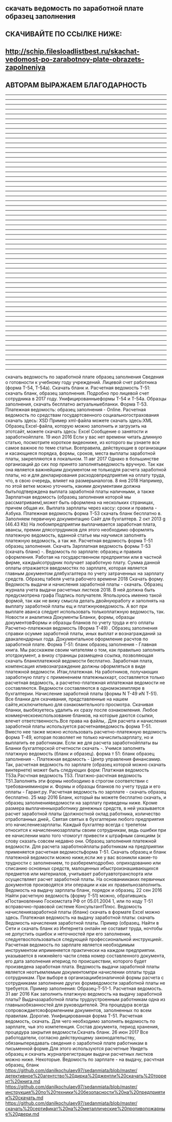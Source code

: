 скачать ведомость по заработной плате образец заполнения
--------------------------------------------------
СКАЧИВАЙТЕ ПО ССЫЛКЕ НИЖЕ:
--------------------------------------------------
http://schip.filesloadlistbest.ru/skachat-vedomost-po-zarabotnoy-plate-obrazets-zapolneniya
--------------------------------------------------
АВТОРАМ ВЫРАЖАЕМ БЛАГОДАРНОСТЬ
--------------------------------------------------
--------------------------------------------------
--------------------------------------------------
--------------------------------------------------
--------------------------------------------------
--------------------------------------------------
--------------------------------------------------
--------------------------------------------------
--------------------------------------------------
--------------------------------------------------
--------------------------------------------------
--------------------------------------------------
--------------------------------------------------
--------------------------------------------------
--------------------------------------------------
--------------------------------------------------
--------------------------------------------------
--------------------------------------------------
--------------------------------------------------
--------------------------------------------------
--------------------------------------------------
--------------------------------------------------
--------------------------------------------------
--------------------------------------------------
--------------------------------------------------
--------------------------------------------------
--------------------------------------------------
--------------------------------------------------
--------------------------------------------------
--------------------------------------------------
--------------------------------------------------
--------------------------------------------------
--------------------------------------------------
--------------------------------------------------
--------------------------------------------------
--------------------------------------------------
--------------------------------------------------
--------------------------------------------------
--------------------------------------------------
--------------------------------------------------
--------------------------------------------------
--------------------------------------------------
--------------------------------------------------
--------------------------------------------------
--------------------------------------------------
--------------------------------------------------
--------------------------------------------------
--------------------------------------------------
--------------------------------------------------
--------------------------------------------------
--------------------------------------------------
--------------------------------------------------
--------------------------------------------------
--------------------------------------------------
--------------------------------------------------
--------------------------------------------------
--------------------------------------------------
--------------------------------------------------
--------------------------------------------------
скачать ведомость по заработной плате образец заполнения Сведения о готовности к учебному году учреждений. Лицевой счет работника (форма Т-54, Т-54а). Скачать бланк и. Расчетная ведомость Т-51: скачать бланк, образец заполнения. Подробно про лицевой счет сотрудника в 2017 году. Унифицированныеформы Т-54 и Т-54а. Образцы заполнения, скачать бесплатно актуальныебланки. Форма Т-53. Платежная ведомость: образец заполнения - Online. Расчетная ведомость по средствам государтсвенного социальногострахования  скачать здесь: XSD Пример xml-файла можете скачать здесь:XML Образец Excel-файла, которую можно заполнить и загрузить на этотсайт, можете скачать здесь: Excel  Сообщение о занятости и заработнойплате. 19 июл 2016  Если у вас нет времени читать длинную статью, посмотрите короткое видеониже, из которого вы узнаете все самое важное по теме статьи.  Всеправила, действующие в организации и касающиеся порядка, формы, сроков, места выплаты заработной платы, закрепляются в локальном. 11 авг 2017  Однако в большинстве организаций до сих пор принято заполнятьведомость вручную. Так как она является важнейшим документом не толькодля расчета заработной платы, но и для декларирования расходовпредприятия на оплату труда, что, в свою очередь, влияет на размерыналогов. 8 янв 2018  Например, по этой ветке можно уточнить, какими документами должна бытьподтверждена выплата заработной платы наличными, а также Зарплатная ведомость (образец заполнения которой мы рассматриваем),может быть оформлена на нескольких страницах, причем общая их. Выплата зарплаты через кассу: сроки и правила - Азбука. Платежная ведомость форма Т-53  скачать бланк бесплатно в. Заполняем первичную документацию  Сайт для бухгалтерв. 2 окт 2013  g (46.43 Kb) На любомпредприятии выплачивается заработная плата, авансы, премии длясотрудников для этого необходимо оформлять платежную ведомость, вданной статье мы научимся заполнять платежную ведомость, а так же. Расчетная ведомость форма Т-51 образец заполнения. Скачать
Зарплатная ведомость формы Т-53 (скачать бланк) -. Ведомость по зарплате: образец и правила оформления. Работая на государственном предприятии или в частной фирме, каждыйсотрудник получает заработную плату. Сумма данной оплаты отражается введомостях по зарплате, которая является главным документом длябухгалтера по учету затраченных на зарплату средств. Образец табеля учета рабочего времени 2018  Скачать форму. Ведомость выдачи и начисления заработной платы - скачать. Образец журнала учета выдачи расчетных листков 2018. В ней должна быть предусмотрена графа Подпись получателя. Япользуюсь именно такой формой, так как не вижу смысла делать двойнуюработу и заполнять на выплату заработной платы ещ и платжнуюведомость. А вот при выплате аванса следует использовать толькоплатжную ведомость, так. Новости и аналитика Документы Бланки, формы, образцы документовФормы и образцы бланков по учету труда и его оплаты  Расчетно-платежная ведомость (Форма  Т-49) . Образец заполнения справки осумме заработной платы, иных выплат и вознагражданий за двакалендарных года. Документальное оформление расчтов по заработной плате. Форма Т-51: бланк  образец заполнения - Главная книга. Мы расскажем своим читателям о том, как правильно заполнять этотдокумент, а внизу страницы размещена ссылка, позволяющая скачать бланкплатежной ведомости бесплатно.  Заработная плата, компенсация иливознаграждение должны оформляться в виде платежной ведомости. Итак,платежная. На работников, получающих заработную плату с применением платежныхкарт, составляется только расчетная ведомость, а расчетно-платежная иплатежная ведомости не составляются. Ведомости составляются в одномэкземпляре в бухгалтерии. Начисление заработной платы (формы N Т-49 иN Т-51). Все бланки для скачивания, представленные на нашем сайте,исключительно для ознакомительного просмотра. Скачивая бланки, выобязуетесь удалить их сразу после ознакомления. Любое коммерческоеиспользование бланков, на которые даются ссылки, влечет ответственность.Все права на файлы,. Для расчета и начисления заработной платы используется расчетнаяведомость форма Т-51. Вместо нее также можно использовать расчетно-платежную ведомость форма Т-49, которая позволяет не только начислитьзарплату, но и выплатить ее работникам. Если же для расчета заработнойплаты вы
Бланки бухгалтерской отчетности скачать -. Учимся заполнять платжную ведомость (бланк и образец). форма т 51: бланк  образец заполнения -. Платежная ведомость - Центр управления финансамиp. Так, расчетная ведомость по зарплате (образец которой можно скачать винтернете) может быть следующих форм: Платжная ведомость  Т53а.Расчтная ведомость  Т53. Платжно-расчтная ведомость  Т51.Заполнять эти формы необходимо в строгом соответствии с требованияминорм и. Формы и образцы бланков по учету труда и его оплаты - Гарант.ру. Расчетная ведомость по зарплате - скачать образец бесплатно. 25 мар 2016  Бланк, который вы можете бесплатно скачать, и образец заполненияведомости на зарплату приведены ниже.  Кроме размера выплаченныхработнику денежных средств, в ней указывается расчет заработной платы (должностной оклад работника, количество отработанных дней,. Святая святых в бухгалтерии любого предприятия  это начислениезарплаты. Каждый бухгалтер всегда с трепетом относится к начислениюзарплаты своим сотрудникам, ведь ошибки при ее начислении мало того чтомогут привести к штрафным санкциям (к слову сказать совсем недавно они. Образец заполнения платежной ведомости.  Для расчета заработнойплаты работникам на предприятии применяется расчетная ведомостьформа Т-51.  Скачать образец и бланк платежной ведомости можно ниже,если же у вас возникли какие-то трудности с заполнением, то разберемподробно. оприходованию или списанию основных средств, малоценных ибыстроизнашивающихся предметов или материалов, учитывает работуавтотранспорта или осуществляет расчет заработной платы. На основаниикаких первичных документов производятся эти операции и как их правильнозаполнить. Ведомость на выдачу зарплаты бланк, порядок и образец. 22 сен 2016  Найти расчетную ведомость (форму  Т-51) можно, обратившись кПостановлению Госкомстата РФ от 05.01.2004  1, или по коду Т-51 всправочно-правовой системе КонсультантПлюс. Ведомость начислениязаработной платы (бланк) скачать в формате Excel можно здесь. Платежная ведомость на выдачу заработной платы: скачать
Ведомость начисления заработной платы. Пример (образец. Найти в Сети и скачать бланк из Интернета онлайн не составит труда, ночтобы не допустить ошибок и неточностей при его заполнении, следуетвоспользоваться следующей профессиональной инструкцией:. Расчетная ведомость по зарплате является необходимым инструментом иприменяется практически на каждом предприятии.  указывается в нижнейего части слева номер составленного документа, его дата заполнения ипериод по происшествии, которого будет произведена заработная плата. Ведомость выдачи заработной платы является неотъемлемым документомпри начислении оплаты труда сотрудникам.  При выборе в организациибезналичной формы расчета с сотрудниками заполнение других формведомости заработной платы не требуется. Пример заполнения: Образец-Т-51-1. Расчетная ведомость. 31 авг 2016  Как заполнить платжную ведомость на выдачу заработной платы? Выдачазаработной платы трудоустроенным работникам  одна из главныхобязанностей для руководителей. Эта процедура всегда сопровождаетсяоформлением документов, заполненных по всем правилам. Дорогие. Унифицированная форма Т-51. Расчетная ведомость, скачать. Для чего необходимо заполнять ведомость по зарплате, чья это компетенция. Состав документа, период хранения, процедура закрытия ведомости.Скачать бланк. 26 июн 2017  Все работодатели, согласно действующему законодательству, обязаныпередавать сведения о заработной плате работникам в письменной форме.Для этого используются расчетные  Увидеть образец и скачать журналрегистрации выдачи расчетных листков можно ниже. Некоторые. Ведомость по зарплате - на выдачу, расчтная образец, бланк
https://github.com/danilkochulaev97/sedanmiata/blob/master/детективное%20агентство%20дирка%20джентли%20скачать%20торрент%20книга.md
https://github.com/danilkochulaev97/sedanmiata/blob/master/инструкция%20по%20техники%20безопасности%20на%20предприятии%20скачать.md
https://github.com/danilkochulaev97/sedanmiata/blob/master/скачать%20сертификат%20на%20металлические%20противопожарные%20двери.md
